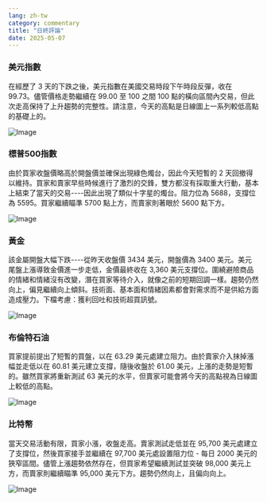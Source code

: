 ```yaml
---
lang: zh-tw
category: commentary
title: "日終評論"
date: 2025-05-07
---
```


### 美元指數

在經歷了 3 天的下跌之後，美元指數在美國交易時段下午時段反彈，收在 99.73。儘管價格走勢繼續在 99.00 至 100 之間 100 點的橫向區間內交易，但此次走高保持了上升趨勢的完整性。請注意，今天的高點是日線圖上一系列較低高點的基礎上的。 

![Image](https://markleighedu.github.io/img/May-2025/07-May-2025/usdindex.jpg)

### 標普500指數

由於買家收盤價略高於開盤價並確保出現綠色燭台，因此今天短暫的 2 天回撤得以維持。買家和賣家早些時候進行了激烈的交鋒，雙方都沒有採取重大行動，基本上結束了當天的交易----因此出現了類似十字星的燭台。阻力位為 5688，支撐位為 5595。買家繼續瞄準 5700 點上方，而賣家則著眼於 5600 點下方。

![Image](https://markleighedu.github.io/img/May-2025/07-May-2025/sp500.jpg)

### 黃金

該金屬開盤大幅下跌----從昨天收盤價 3434 美元，開盤價為 3400 美元。美元尾盤上漲導致金價進一步走低，金價最終收在 3,360 美元支撐位。圍繞避險商品的情緒和情緒沒有改變，潛在買家等待介入，就像之前的短期回調一樣。趨勢仍然向上，偏見繼續向上傾斜。技術面、基本面和情緒因素都會對需求而不是供給方面造成壓力。下檔考慮：獲利回吐和技術超買訊號。  

![Image](https://markleighedu.github.io/img/May-2025/07-May-2025/gold.jpg)

### 布倫特石油

買家提前提出了短暫的買盤，以在 63.29 美元處建立阻力。由於賣家介入抹掉漲幅並走低以在 60.81 美元建立支撐，隨後收盤於 61.00 美元，上漲的走勢是短暫的。雖然買家將重新測試 63 美元的水平，但賣家可能會將今天的高點視為日線圖上較低的高點。

![Image](https://markleighedu.github.io/img/May-2025/07-May-2025/brentoil.jpg)

### 比特幣

當天交易活動有限，買家小漲，收盤走高。賣家測試走低並在 95,700 美元處建立了支撐位，然後買家接手並繼續在 97,700 美元處設置阻力位 - 每日 2000 美元的狹窄區間。儘管上漲趨勢依然存在，但買家希望繼續測試並突破 98,000 美元上方，而賣家則繼續瞄準 95,000 美元下方。趨勢仍然向上，且偏向向上。

![Image](https://markleighedu.github.io/img/May-2025/07-May-2025/bitcoin.jpg)

